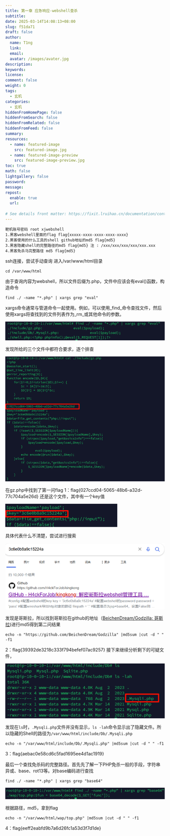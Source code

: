 ```yaml
---
title: 第一章 应急响应-webshell查杀
subtitle:
date: 2025-03-14T14:08:13+08:00
slug: f51da71
draft: false
author:
  name: T1ng
  link:
  email:
  avatar: /images/avater.jpg
description:
keywords:
license:
comment: false
weight: 0
tags:
  - 玄机
categories:
  - 玄机
hiddenFromHomePage: false
hiddenFromSearch: false
hiddenFromRelated: false
hiddenFromFeed: false
summary:
resources:
  - name: featured-image
    src: featured-image.jpg
  - name: featured-image-preview
    src: featured-image-preview.jpg
toc: true
math: false
lightgallery: false
password:
message:
repost:
  enable: true
  url:

# See details front matter: https://fixit.lruihao.cn/documentation/content-management/introduction/#front-matter
---
```


<!--more-->

<!-- Place resource files in the current article directory and reference them using relative paths, like this: `![alt](images/screenshot.jpg)`. -->

```
靶机账号密码 root xjwebshell
1.黑客webshell里面的flag flag{xxxxx-xxxx-xxxx-xxxx-xxxx}
2.黑客使用的什么工具的shell github地址的md5 flag{md5}
3.黑客隐藏shell的完整路径的md5 flag{md5} 注 : /xxx/xxx/xxx/xxx/xxx.xxx
4.黑客免杀马完整路径 md5 flag{md5}
```

ssh连接，尝试手动查询
进入/var/www/html目录

```
cd /var/www/html
```

由于查询内容为webshell，所以文件后缀为.php，文件中应该会有eval()函数，构造命令

```
find ./ -name "*.php" | xargs grep "eval"
```

xargs命令通常与管道命令一起使用。例如，可以使用_find_命令查找文件，然后使用xargs将查找到的文件列表作为_rm_或其他命令的参数。

![](images/0fa1997e24682dec374fd848d022171f.png)

发现所给的三个文件中都符合要求，逐个排查

![](images/4204d5540267a93314f360b10b9206ca.png)

在gz.php中找到了第一问flag
1：flag{027ccd04-5065-48b6-a32d-77c704a5e26d}
还是这个文件，其中有一个key值

![](images/e25778c19b15f3a48605b282108c8a2b.png)

具体代表什么不清楚，尝试进行搜索

![](images/adcf48b5aa32511ccd38726464ee62da.png)

发现是哥斯拉，所以找到哥斯拉在github的地址（[BeichenDream/Godzilla: 哥斯拉](https://github.com/BeichenDream/Godzilla))进行md5得到第二问结果

```
echo -n "https://github.com/BeichenDream/Godzilla" |md5sum |cut -d " " -f1
```

2：flag{39392de3218c333f794befef07ac9257}
接下来继续分析剩下的可疑文件，

![](images/5d337ffd3267617fa14d315dedcbdd6c.png)

发现在`ls`时，`.Mysqli.php`文件并没有显示，`ls -lah`命令显示出了隐藏文件。所以隐藏的Shell的路径为`/var/www/html/include/Db/.Mysqli.php`

```
echo -n "/var/www/html/include/Db/.Mysqli.php" |md5sum |cut -d " " -f1
```

3：flag{aebac0e58cd6c5fad1695ee4d1ac1919}

最后一个查找免杀码的完整路径。首先先了解一下PHP免杀一般的手段，字符串异或、base、rot13等。对base编码进行查找

```
find ./ -name "*.php" | xargs grep "base64"
```



![](images/029ce49952797a1b5d469506cbee1e8b.png)

根据路径，md5，拿到flag

```
echo -n "/var/www/html/wap/top.php" |md5sum |cut -d " " -f1
```

4：flag{eeff2eabfd9b7a6d26fc1a53d3f7d1de}
